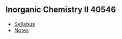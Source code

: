 ## Inorganic Chemistry II 40546
  - [Syllabus](/files/syllabus-InorgChemII-40546.pdf)
  - [Notes](/files/mainIC-II.pdf)
  
